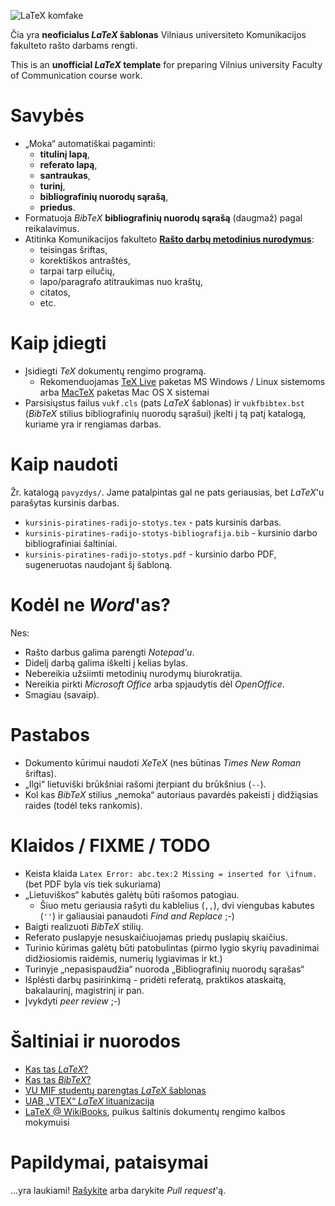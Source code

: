 ![LaTeX komfake](http://i.imgur.com/M30dR.png "LaTeX komfake")

Čia yra **neoficialus *LaTeX* šablonas** Vilniaus universiteto Komunikacijos fakulteto rašto darbams rengti.

This is an **unofficial *LaTeX* template** for preparing Vilnius university Faculty of Communication course work.

# Savybės

* „Moka“ automatiškai pagaminti:
	* **titulinį lapą**,
	* **referato lapą**,
	* **santraukas**,
	* **turinį**,
	* **bibliografinių nuorodų sąrašą**,
	* **priedus**.
* Formatuoja *BibTeX* **bibliografinių nuorodų sąrašą** (daugmaž) pagal reikalavimus.
* Atitinka Komunikacijos fakulteto [**Rašto darbų metodinius nurodymus**][1]:
	* teisingas šriftas,
	* korektiškos antraštės,
	* tarpai tarp eilučių,
	* lapo/paragrafo atitraukimas nuo kraštų,
	* citatos,
	* etc.

# Kaip įdiegti

- Įsidiegti *TeX* dokumentų rengimo programą.
  * Rekomenduojamas [TeX Live][2] paketas MS Windows / Linux sistemoms arba [MacTeX][3] paketas Mac OS X sistemai
- Parsisiųstus failus `vukf.cls` (pats *LaTeX* šablonas) ir `vukfbibtex.bst` (*BibTeX* stilius bibliografinių nuorodų sąrašui) įkelti į tą patį katalogą, kuriame yra ir rengiamas darbas.

# Kaip naudoti

Žr. katalogą `pavyzdys/`. Jame patalpintas gal ne pats geriausias, bet *LaTeX*'u parašytas kursinis darbas.

* `kursinis-piratines-radijo-stotys.tex` - pats kursinis darbas.
* `kursinis-piratines-radijo-stotys-bibliografija.bib` - kursinio darbo bibliografiniai šaltiniai.
* `kursinis-piratines-radijo-stotys.pdf` - kursinio darbo PDF, sugeneruotas naudojant šį šabloną.

# Kodėl ne *Word*'as?

Nes:

* Rašto darbus galima parengti *Notepad'u*.
* Didelį darbą galima iškelti į kelias bylas.
* Nebereikia užsiimti metodinių nurodymų biurokratija.
* Nereikia pirkti *Microsoft Office* arba spjaudytis dėl *OpenOffice*.
* Smagiau (savaip).

# Pastabos

* Dokumento kūrimui naudoti *XeTeX* (nes būtinas *Times New Roman* šriftas).
* „Ilgi“ lietuviški brūkšniai rašomi įterpiant du brūkšnius (`--`).
* Kol kas *BibTeX* stilius „nemoka“ autoriaus pavardės pakeisti į didžiąsias raides (todėl teks rankomis).

# Klaidos / FIXME / TODO

* Keista klaida `Latex Error: abc.tex:2 Missing = inserted for \ifnum.` (bet PDF byla vis tiek sukuriama)
* „Lietuviškos“ kabutės galėtų būti rašomos patogiau.
	* Šiuo metu geriausia rašyti du kablelius (`,,`), dvi viengubas kabutes (`''`) ir galiausiai panaudoti *Find and Replace* ;-)
* Baigti realizuoti *BibTeX* stilių.
* Referato puslapyje nesuskaičiuojamas priedų puslapių skaičius.
* Turinio kūrimas galėtų būti patobulintas (pirmo lygio skyrių pavadinimai didžiosiomis raidėmis, numerių lygiavimas ir kt.)
* Turinyje „nepasispaudžia“ nuoroda „Bibliografinių nuorodų sąrašas“
* Išplėsti darbų pasirinkimą - pridėti referatą, praktikos ataskaitą, bakalaurinį, magistrinį ir pan.
* Įvykdyti *peer review* ;-)

# Šaltiniai ir nuorodos

* [Kas tas *LaTeX*?][8]
* [Kas tas *BibTeX*?][9]
* [VU MIF studentų parengtas *LaTeX* šablonas][4]
* [UAB „VTEX“ *LaTeX* lituanizacija][5]
* [LaTeX @ WikiBooks][6], puikus šaltinis dokumentų rengimo kalbos mokymuisi

# Papildymai, pataisymai

...yra laukiami! [Rašykite][7] arba darykite *Pull request*'ą.


[1]: http://www.kf.vu.lt/uploads/docs/Studiju%20dokumentai/metodiniai_nurodymai090204.pdf	"VU Komunikacijos fakulteto Rašto darbų metodiniai nurodymai"
[2]: http://www.tug.org/texlive/ "TeX Live"
[3]: http://www.tug.org/mactex/ "MacTeX"
[4]: http://ims.mii.lt/~lauras/latexlt/ "VU MIF LaTeX šablonas"
[5]: http://www.vtex.lt/tex/littex/index.html "„VTEX“ *LaTeX* lituanizacija"
[6]: http://en.wikibooks.org/wiki/LaTeX "LaTeX @ WikiBooks"
[7]: mailto:linas.valiukas@kf.stud.vu.lt "Linas Valiukas"
[8]: http://en.wikipedia.org/wiki/LaTeX "LaTeX @ Wikipedia"
[9]: http://en.wikipedia.org/wiki/BibTeX "BibTeX @ Wikipedia"
